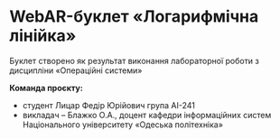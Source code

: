 # WebAR-буклет «Логарифмічна лінійка»
 Буклет створено як результат виконання лабораторної роботи з дисципліни
«Операційні системи» 

**Команда проєкту:**
+ студент Лицар Федір Юрійович  група AI-241
+ викладач – Блажко О.А., доцент кафедри інформаційних систем Національного
університету «Одеська політехніка» 

